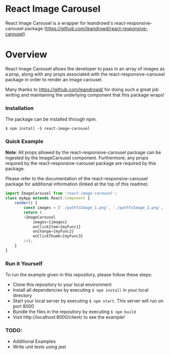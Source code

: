 # React Image Carousel

React Image Carousel is a wrapper for leandrowd's react-responsive-carousel package (https://github.com/leandrowd/react-responsive-carousel).

# Overview
React Image Carousel allows the developer to pass in an array of images as a prop, along with any props associated with the react-responsive-carousel package in order to render an image carousel.

Many thanks to https://github.com/leandrowd/ for doing such a great job writing and maintaining the underlying component that this package wraps!

### Installation
The package can be installed through npm.
```
$ npm install -S react-image-carousel
```

### Quick Example
**Note**: All props allowed by the react-responsive-carousel package can be ingested by the ImageCarousel component. Furthermore, any props required by the react-responsive-carousel package are required by this package.

Please refer to the documentation of the react-responsive-carousel package for additional information (linked at the top of this readme).

```js
import ImageCarousel from 'react-image-carousel';
class myApp extends React.Component {
    render() {
        const images = ['./pathToImage_1.png', './pathToImage_2.png', './pathToImage_3.png'];
        return (
        <ImageCarousel
            images={images}
            onClickItem={myFunc1}
            onChange={myFunc2}
            onClickThumb={myFunc3}
        />);
    }
}
```

### Run it Yourself
To run the example given in this repository, please follow these steps:
- Clone this repository to your local environment
- Install all dependencies by executing ```$ npm install``` in your local directory
- Start your local server by executing ```$ npm start```. This server will run on port 8000
- Bundle the files in the repository by executing ```$ npm build```
- Visit http://localhost:8000/client/ to see the example!


### TODO:
 - Additional Examples
 - Write unit tests using jest